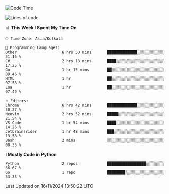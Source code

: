 <!--START_SECTION:waka-->
![Code Time](http://img.shields.io/badge/Code%20Time-394%20hrs%2021%20mins-blue)

![Lines of code](https://img.shields.io/badge/From%20Hello%20World%20I%27ve%20Written-387%20lines%20of%20code-blue)

📊 **This Week I Spent My Time On** 

```text
🕑︎ Time Zone: Asia/Kolkata

💬 Programming Languages: 
Other                    6 hrs 50 mins       █████████████░░░░░░░░░░░░   51.16 % 
C#                       2 hrs 18 mins       ████░░░░░░░░░░░░░░░░░░░░░   17.25 % 
Go                       1 hr 15 mins        ██░░░░░░░░░░░░░░░░░░░░░░░   09.46 % 
HTML                     1 hr                ██░░░░░░░░░░░░░░░░░░░░░░░   07.58 % 
Lua                      1 hr                ██░░░░░░░░░░░░░░░░░░░░░░░   07.49 % 

🔥 Editors: 
Chrome                   6 hrs 42 mins       █████████████░░░░░░░░░░░░   50.27 % 
Neovim                   2 hrs 52 mins       █████░░░░░░░░░░░░░░░░░░░░   21.54 % 
VS Code                  1 hr 54 mins        ████░░░░░░░░░░░░░░░░░░░░░   14.26 % 
Jetbrainsrider           1 hr 48 mins        ███░░░░░░░░░░░░░░░░░░░░░░   13.58 % 
Bash                     2 mins              ░░░░░░░░░░░░░░░░░░░░░░░░░   00.35 % 
```

**I Mostly Code in Python** 

```text
Python                   2 repos             █████████████████░░░░░░░░   66.67 % 
Go                       1 repo              ████████░░░░░░░░░░░░░░░░░   33.33 % 
```




 Last Updated on 16/11/2024 13:50:22 UTC
<!--END_SECTION:waka-->
